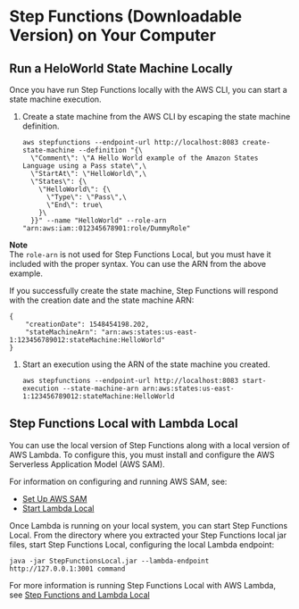 # Step Functions \(Downloadable Version\) on Your Computer<a name="sfn-local-computer"></a>

## Run a HeloWorld State Machine Locally<a name="sfn-local-heloworld"></a>

Once you have run Step Functions locally with the AWS CLI, you can start a state machine execution\.

1. Create a state machine from the AWS CLI by escaping the state machine definition\.

   ```
   aws stepfunctions --endpoint-url http://localhost:8083 create-state-machine --definition "{\
     \"Comment\": \"A Hello World example of the Amazon States Language using a Pass state\",\
     \"StartAt\": \"HelloWorld\",\
     \"States\": {\
       \"HelloWorld\": {\
         \"Type\": \"Pass\",\
         \"End\": true\
       }\
     }}" --name "HelloWorld" --role-arn "arn:aws:iam::012345678901:role/DummyRole"
   ```
**Note**  
The `role-arn` is not used for Step Functions Local, but you must have it included with the proper syntax\. You can use the ARN from the above example\. 

   If you successfully create the state machine, Step Functions will respond with the creation date and the state machine ARN:

   ```
   {
       "creationDate": 1548454198.202, 
       "stateMachineArn": "arn:aws:states:us-east-1:123456789012:stateMachine:HelloWorld"
   }
   ```

1. Start an execution using the ARN of the state machine you created\.

   ```
   aws stepfunctions --endpoint-url http://localhost:8083 start-execution --state-machine-arn arn:aws:states:us-east-1:123456789012:stateMachine:HelloWorld
   ```

## Step Functions Local with Lambda Local<a name="with-lambda-local"></a>

You can use the local version of Step Functions along with a local version of AWS Lambda\. To configure this, you must install and configure the AWS Serverless Application Model \(AWS SAM\)\.

For information on configuring and running AWS SAM, see:
+ [Set Up AWS SAM](https://docs.aws.amazon.com/serverless-application-model/latest/developerguide/serverless-quick-start.html)
+ [Start Lambda Local](https://docs.aws.amazon.com/serverless-application-model/latest/developerguide/sam-cli-command-reference-sam-local-start-lambda.html)

Once Lambda is running on your local system, you can start Step Functions Local\. From the directory where you extracted your Step Functions local jar files, start Step Functions Local, configuring the local Lambda endpoint:

```
java -jar StepFunctionsLocal.jar --lambda-endpoint http://127.0.0.1:3001 command
```

For more information is running Step Functions Local with AWS Lambda, see [Step Functions and Lambda Local](sfn-local-lambda.md)
